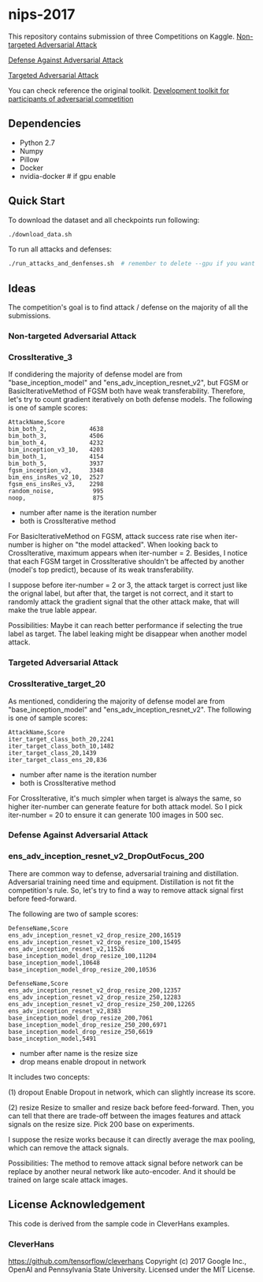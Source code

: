 # nips-2017

This repository contains submission of three Competitions on Kaggle.
[Non-targeted Adversarial Attack](https://www.kaggle.com/c/nips-2017-non-targeted-adversarial-attack)

[Defense Against Adversarial Attack](https://www.kaggle.com/c/nips-2017-defense-against-adversarial-attack)

[Targeted Adversarial Attack](https://www.kaggle.com/c/nips-2017-targeted-adversarial-attack)


You can check reference the original toolkit. 
[Development toolkit for participants of adversarial competition](https://github.com/tensorflow/cleverhans/tree/master/examples/nips17_adversarial_competition)


## Dependencies
* Python 2.7
* Numpy
* Pillow
* Docker
* nvidia-docker  # if gpu enable



## Quick Start
To download the dataset and all checkpoints run following:
```bash
./download_data.sh
```

To run all attacks and defenses:
```bash
./run_attacks_and_denfenses.sh  # remember to delete --gpu if you want to run it on CPU
```


## Ideas
The competition's goal is to find attack / defense on the majority of all the submissions.

### Non-targeted Adversarial Attack

### CrossIterative_3
If condidering the majority of defense model are from "base_inception_model" and "ens_adv_inception_resnet_v2", but FGSM or BasicIterativeMethod of FGSM both have weak transferability. 
Therefore, let's try to count gradient iteratively on both defense models. The following is one of sample scores:

```
AttackName,Score
bim_both_2,            4638
bim_both_3,            4506
bim_both_4,            4232
bim_inception_v3_10,   4203
bim_both_1,            4154
bim_both_5,            3937
fgsm_inception_v3,     3348
bim_ens_insRes_v2_10,  2527
fgsm_ens_insRes_v3,    2298
random_noise,           995
noop,                   875
```

* number after name is the iteration number
* both is CrossIterative method


For BasicIterativeMethod on FGSM, attack success rate rise when iter-number is higher on "the model attacked". When looking back to CrossIterative, maximum appears when iter-number = 2. Besides, I notice that each FGSM target in CrossIterative shouldn't be affected by another (model's top predict), because of its weak transferability.

I suppose before iter-number = 2 or 3, the attack target is correct just like the orignal label, but after that, the target is not correct, and it start to randomly attack the gradient signal that the other attack make, that will make the true lable appear. 

Possibilities: Maybe it can reach better performance if selecting the true label as target. The label leaking might be disappear when another model attack.

### Targeted Adversarial Attack

### CrossIterative_target_20
As mentioned, condidering the majority of defense model are from "base_inception_model" and "ens_adv_inception_resnet_v2". The following is one of sample scores:

```
AttackName,Score
iter_target_class_both_20,2241
iter_target_class_both_10,1482
iter_target_class_20,1439
iter_target_class_ens_20,836
```

* number after name is the iteration number
* both is CrossIterative method

For CrossIterative, it's much simpler when target is always the same, so higher iter-number can generate feature for both attack model. So I pick iter-number = 20 to ensure it can generate 100 images in 500 sec.

### Defense Against Adversarial Attack

### ens_adv_inception_resnet_v2_DropOutFocus_200
There are common way to defense, adversarial training and distillation. Adversarial training need time and equipment. Distillation is not fit the competition's rule. 
So, let's try to find a way to remove attack signal first before feed-forward.

The following are two of sample scores:

```
DefenseName,Score
ens_adv_inception_resnet_v2_drop_resize_200,16519
ens_adv_inception_resnet_v2_drop_resize_100,15495
ens_adv_inception_resnet_v2,11526
base_inception_model_drop_resize_100,11204
base_inception_model,10648
base_inception_model_drop_resize_200,10536
```

```
DefenseName,Score
ens_adv_inception_resnet_v2_drop_resize_200,12357
ens_adv_inception_resnet_v2_drop_resize_250,12283
ens_adv_inception_resnet_v2_drop_resize_250_200,12265
ens_adv_inception_resnet_v2,8383
base_inception_model_drop_resize_200,7061
base_inception_model_drop_resize_250_200,6971
base_inception_model_drop_resize_250,6619
base_inception_model,5491
```

* number after name is the resize size
* drop means enable dropout in network

It includes two concepts:

(1) dropout
Enable Dropout in network, which can slightly increase its score.

(2) resize
Resize to smaller and resize back before feed-forward. Then, you can tell that there are trade-off between the images features and attack signals on the resize size. Pick 200 base on experiments.


I suppose the resize works because it can directly average the max pooling, which can remove the attack signals.

Possibilities: The method to remove attack signal before network can be replace by another neural network like auto-encoder. And it should be trained on large scale attack images.


## License Acknowledgement
This code is derived from the sample code in CleverHans examples.

### CleverHans

https://github.com/tensorflow/cleverhans
Copyright (c) 2017 Google Inc., OpenAI and Pennsylvania State University. Licensed under the MIT License.
